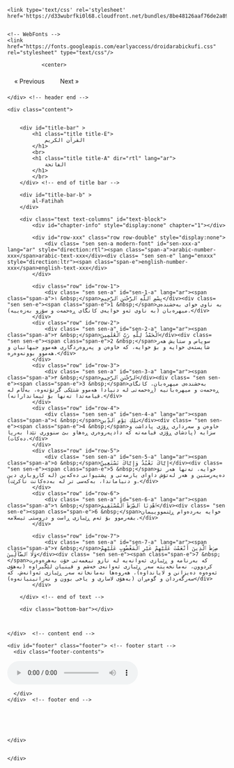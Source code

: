 
<!DOCTYPE html>
<html lang="en">
<head>

    <link type='text/css' rel='stylesheet' href='https://d33wubrfki0l68.cloudfront.net/bundles/8be48126aaf76de2a89a565e5cc8cb32e60d2b9e.css'/>
    

    <!-- WebFonts -->
    <link href="https://fonts.googleapis.com/earlyaccess/droidarabickufi.css" rel="stylesheet" type="text/css"/>

    

<body>
        

<div class="container">
<div>
    <div id="header">  <!-- Header -->
       
	           <center>
<meta name="viewport" content="width=device-width, initial-scale=1">
<style>
a {
  text-decoration: none;
  display: inline-block;
  padding: 8px 16px;
}

a:hover {
  background-color: #ddd;
  color: black;
}

.previous {
  background-color: #f1f1f1;
  color: black;
}

.next {
  background-color: #4CAF50;
  color: white;
}

.round {
  border-radius: 50%;
}
</style>
</head>
<body>


<a href="#" class="previous">&laquo; Previous</a>
<a href="#" class="next">Next &raquo;</a>

  
</body>
</html> 
</center>
   

    </div> <!-- header end -->

    <div class="content">


        <div id="title-bar" >
            <h1 class="title title-E">
                القرآن الكريم
            </h1>
			<br>
            <h1 class="title title-A" dir="rtl" lang="ar">
                الفاتحة
            </h1>
			</br>
        </div> <!-- end of title bar -->

        <div id="title-bar-b" >
            al-Fatihah
        </div>

        <div class="text text-columns" id="text-block">
            <div id="chapter-info" style="display:none" chapter="1"></div>

            <div id="row-xxx" class="row row-double" style="display:none">
                <div class= "sen sen-a modern-font" id="sen-xxx-a" lang="ar" style="direction:rtl"><span class="span-a">arabic-number-xxx</span>arabic-text-xxx</div><div class= "sen sen-e" lang="enxxx" style="direction:ltr"><span class="span-e">english-number-xxx</span>english-text-xxx</div>
            </div>

            <div class="row" id="row-1">
                <div class= "sen sen-a" id="sen-1-a" lang="ar"><span class="span-a">١ &nbsp;</span>بِسْمِ ٱللَّهِ ٱلرَّحْمَٰنِ ٱلرَّحِيمِ</div><div class= "sen sen-e"><span class="span-e">1 &nbsp;</span>به ناوی خوای به‌خشنده‌ی میهره‌بان (به ناوی ئه‌و خوایه‌ی كانگای ڕه‌حمه‌ت و سۆزو به‌زه‌ییه‌).</div>
            </div>
            <div class="row" id="row-2">
                <div class= "sen sen-a" id="sen-2-a" lang="ar"><span class="span-a">٢ &nbsp;</span>ٱلْحَمْدُ لِلَّهِ رَبِّ ٱلْعَٰلَمِينَ</div><div class= "sen sen-e"><span class="span-e">2 &nbsp;</span>سوپاس و ستایش هه‌ر شایسته‌ی خوایه و بۆ خوایه‌، که خاوه‌ن و په‌روه‌ردگاری هه‌موو جیهانیان و هه‌موو بوونه‌وه‌ره.</div>
            </div>
            <div class="row" id="row-3">
                <div class= "sen sen-a" id="sen-3-a" lang="ar"><span class="span-a">٣ &nbsp;</span>ٱلرَّحْمَٰنِ ٱلرَّحِيمِ</div><div class= "sen sen-e"><span class="span-e">3 &nbsp;</span>به‌خشنده‌ی میهره‌بان‌، کانگای ڕه‌حمه‌ت و میهره‌بانیه (ڕه‌حمه‌تی له دنیادا هه‌موو شتێکی گرتۆته‌وه‌، به‌ڵام له قیامه‌تدا ته‌نها بۆ ئیماندارانه‌).</div>
            </div>
            <div class="row" id="row-4">
                <div class= "sen sen-a" id="sen-4-a" lang="ar"><span class="span-a">٤ &nbsp;</span>مَٰلِكِ يَوْمِ ٱلدِّينِ</div><div class= "sen sen-e"><span class="span-e">4 &nbsp;</span>خاوه‌ن و سه‌رداری ڕۆژی پاداشت و سزایه (پادشای ڕۆژی قیامه‌ته که دادپه‌روه‌ری ڕه‌هاو بێ سنووری تێدا به‌رپا ده‌کات).</div>
            </div>
            <div class="row" id="row-5">
                <div class= "sen sen-a" id="sen-5-a" lang="ar"><span class="span-a">٥ &nbsp;</span>إِيَّاكَ نَعْبُدُ وَإِيَّاكَ نَسْتَعِينُ</div><div class= "sen sen-e"><span class="span-e">5 &nbsp;</span>خوایه‌، ته‌نها هه‌ر تۆ ده‌په‌رستین و هه‌ر له‌تۆش داوای یارمه‌تی و پشتیوانی ده‌که‌ین (له کاروباری دین و دنیاماندا، به‌که‌سی تر له به‌ده‌کانت ناکرێت).</div>
            </div>
            <div class="row" id="row-6">
                <div class= "sen sen-a" id="sen-6-a" lang="ar"><span class="span-a">٦ &nbsp;</span>ٱهْدِنَا ٱلصِّرَٰطَ ٱلْمُسْتَقِيمَ</div><div class= "sen sen-e"><span class="span-e">6 &nbsp;</span>خوایه به‌رده‌وام ڕێنمووییمان بفه‌رموو بۆ ئه‌م ڕێبازی ڕاست و دروستی ئیسلامه‌.</div>
            </div>
			
            <div class="row" id="row-7">
                <div class= "sen sen-a" id="sen-7-a" lang="ar"><span class="span-a">٧ &nbsp;</span>صِرَٰطَ ٱلَّذِينَ أَنْعَمْتَ عَلَيْهِمْ غَيْرِ ٱلْمَغْضُوبِ عَلَيْهِمْ وَلَا ٱلضَّآلِّينَ</div><div class= "sen sen-e"><span class="span-e">7 &nbsp;</span>که به‌رنامه و ڕێبازی ئه‌وانه‌یه له نازو نیعمه‌تی خۆت به‌هره‌وه‌رت کردوون، نه‌مانخه‌یته سه‌ر ڕێبازی ئه‌وانه‌ی خه‌شم و قینیان لێگیراوه (به‌هۆی ئه‌وه‌وه ده‌یزانن و لایانداوه‌)، هه‌روه‌ها نه‌مانخاته سه‌ر ڕێبازی ئه‌وانه‌ش، که سه‌رگه‌ردان و گومڕان (به‌هۆی لاساری و یاخی بوون و نه‌زانینیانه‌وه‌)</div>
            </div>
			
        </div> <!-- end of text -->

        <div class="bottom-bar"></div>



    </div>  <!-- content end -->

    <div id="footer" class="footer"> <!-- footer start -->
      <div class="footer-contents">
   <left-side>
     <audio controls>
  <source src="https://download.quran.islamway.net/quran3/442/10652/48/001.mp3" type="audio/ogg">
</audio>
    </left-side>
    </div>  

         
      </div>        
    </div>  <!-- footer end -->

    
<br>
<br>
<br>
   
    </div>

    
    </div>

</div>    <!-- container end-->

<script type="text/javascript" src="https://ajax.googleapis.com/ajax/libs/jquery/3.4.1/jquery.min.js" ></script>
<script type='text/javascript' src='https://d33wubrfki0l68.cloudfront.net/js/ae1a029c3bd1549cfbb5f763fad3dd69c18d0e84/js/scripts-02.js'></script>

<script type="text/javascript">
    var _gaq = _gaq || [];
    _gaq.push(['_setAccount', 'UA-49710739-1']);
    _gaq.push(['_trackPageview']);
    (function() {
        var ga = document.createElement('script'); ga.type = 'text/javascript'; ga.async = true;
        ga.src = ('https:' == document.location.protocol ? 'https://ssl' : 'http://www') + '.google-analytics.com/ga.js';
        var s = document.getElementsByTagName('script')[0]; s.parentNode.insertBefore(ga, s);
    })();
</script>

</body>

</html>
